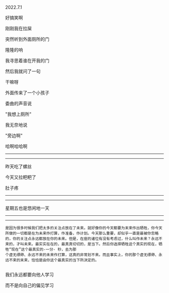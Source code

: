 2022.7.1

好搞笑啊

刚刚我在拉屎

突然听到外面厕所的门

隆隆的响

我寻思着谁在开我的门

然后我就问了一句

干嘛呀

外面传来了一个小孩子

委曲的声音说

"我想上厕所"

我无奈地说

"旁边啊"

哈啊哈哈啊

--------

-------------

昨天吃了螺丝

今天又拉粑粑了

肚子疼

--------

---------

星期五也是悠闲地一天

-------

-----------

```
是因为很多时候我们把太多的关注点放在了未来。就好像你的今天都要为末来作出牺牲，你今天所做的一切都是在为未来作打算，作准备，作计划。今天那么重要，却似乎一直是最被你忽略的，你的关注点永远都放在你的未来。但是，在座的诸位有没有考虑过，什么叫作未来？永远不来的，才叫未来。最实实在在的，最真真切切的，是当下。然后你选择牺牲这个真实的现在，牺牲“现在”这个最真实的-一分- 秒，去为那
个虚无缥缈、永远不来的未来作打算，这真的非常划不来。而且事实上，你的那个虚无缥缈、永远不来的末来，恰恰是由你这个最真实的当下所決定的。
```



```

```

我们永远都要向他人学习

而不是向自己的偏见学习